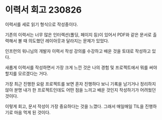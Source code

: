# 이력서 회고 230826

이력서를 세로 읽기 형식으로 작성중이다.

기존의 이력서는 너무 많은 인터렉션(폴딩, 페이지 등)이 있어서 PDF와 같은 문서로 출력해서 볼 때 의도했던 레이아웃과 달라지는 문제가 있었다.

인프런의 워니님의 개발자 이력서 작성 강의를 수강하고 배운 것을 토대로 작성하고 있다.

새롭게 이력서를 작성하면서 가장 크게 느낀 것은 나의 경험 및 프로젝트에서 뭐를 써야할지를 모르겠다는 거다.

가장 최근 진행한 요람 프로젝트를 보면 혼자 진행하다 보니 기록을 남기거나 정리하지 않아 분명 내가 한 프로젝트인데도 어떤 점을 느끼고 배운 것인지 작성하기가 어려웠던 것이다.

이렇게 회고, 문서 작성이 가장 중요하다는 것을 느꼈다. 그래서 매일매일 TIL을 진행하기로 마음 먹게 된 것이다.
